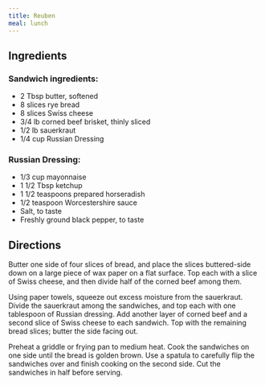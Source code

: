 ```yaml
---
title: Reuben
meal: lunch
---
```


## Ingredients
### Sandwich ingredients:
* 2 Tbsp butter, softened
* 8 slices rye bread
* 8 slices Swiss cheese
* 3/4 lb corned beef brisket, thinly sliced
* 1/2 lb sauerkraut
* 1/4 cup Russian Dressing

### Russian Dressing:
* 1/3 cup mayonnaise
* 1 1/2 Tbsp ketchup
* 1 1/2 teaspoons prepared horseradish
* 1/2 teaspoon Worcestershire sauce
* Salt, to taste
* Freshly ground black pepper, to taste

## Directions
Butter one side of four slices of bread, and place the slices buttered-side down on a large piece of wax paper on a flat surface. Top each with a slice of Swiss cheese, and then divide half of the corned beef among them.

Using paper towels, squeeze out excess moisture from the sauerkraut. Divide the sauerkraut among the sandwiches, and top each with one tablespoon of Russian dressing. Add another layer of corned beef and a second slice of Swiss cheese to each sandwich. Top with the remaining bread slices; butter the side facing out.

Preheat a griddle or frying pan to medium heat. Cook the sandwiches on one side until the bread is golden brown. Use a spatula to carefully flip the sandwiches over and finish cooking on the second side. Cut the sandwiches in half before serving.
